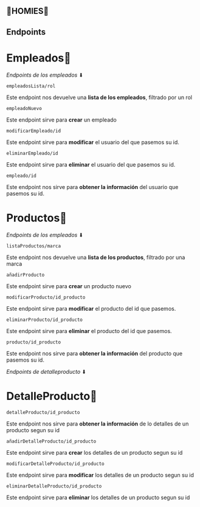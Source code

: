 ## 👟HOMIES👟



## Endpoints
# Empleados👷

_Endpoints de los empleados_ ⬇

```
empleadosLista/rol
```
Este endpoint nos devuelve una **lista de los empleados**, filtrado por un rol
```
empleadoNuevo
```
Este endpoint sirve para **crear** un empleado
```
modificarEmpleado/id
```
Este endpoint sirve para **modificar** el usuario del que pasemos su id.
```
eliminarEmpleado/id
```
Este endpoint sirve para **eliminar** el usuario del que pasemos su id.
```
empleado/id
```
Este endpoint nos sirve para **obtener la información** del usuario que pasemos su id.

# Productos👟

_Endpoints de los empleados_ ⬇

```
listaProductos/marca
```
Este endpoint nos devuelve una **lista de los productos**, filtrado por una marca
```
añadirProducto
```
Este endpoint sirve para **crear** un producto nuevo
```
modificarProducto/id_producto
```
Este endpoint sirve para **modificar** el producto del id  que pasemos.
```
eliminarProducto/id_producto
```
Este endpoint sirve para **eliminar** el producto del id  que pasemos.
```
producto/id_producto
```
Este endpoint nos sirve para **obtener la información** del producto que pasemos su id.

_Endpoints de detalleproducto_ ⬇
# DetalleProducto👟

```
detalleProducto/id_producto
```
Este endpoint nos sirve para **obtener la información** de lo detalles de un producto segun su id
```
añadirDetalleProducto/id_producto
```
Este endpoint sirve para **crear** los detalles de un producto segun su id
```
modificarDetalleProducto/id_producto
```
Este endpoint sirve para **modificar** los detalles de un producto segun su id
```
eliminarDetalleProducto/id_producto
```
Este endpoint sirve para **eliminar** los detalles de un producto segun su id
```
